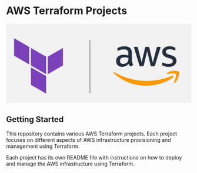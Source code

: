 # AWS Terraform Projects

![terraform-aws](tf-aws.jpg)

## Getting Started
This repository contains various AWS Terraform projects. Each project focuses on different aspects of AWS infrastructure provisioning and management using Terraform.

Each project has its own README file with instructions on how to deploy and manage the AWS infrastructure using Terraform.

